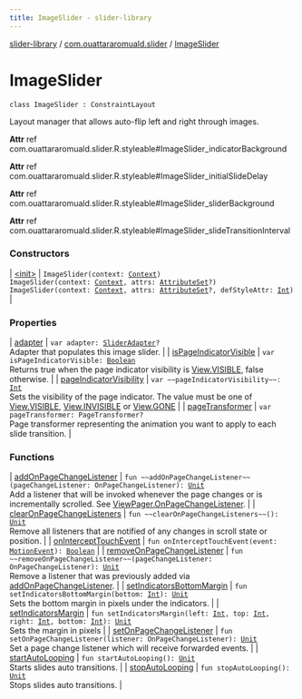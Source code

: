 ```yaml
---
title: ImageSlider - slider-library
---
```


[slider-library](../../index.html) / [com.ouattararomuald.slider](../index.html) / [ImageSlider](./index.html)

# ImageSlider

`class ImageSlider : ConstraintLayout`

Layout manager that allows auto-flip left and right through images.

**Attr**
ref com.ouattararomuald.slider.R.styleable#ImageSlider_indicatorBackground

**Attr**
ref com.ouattararomuald.slider.R.styleable#ImageSlider_initialSlideDelay

**Attr**
ref com.ouattararomuald.slider.R.styleable#ImageSlider_sliderBackground

**Attr**
ref com.ouattararomuald.slider.R.styleable#ImageSlider_slideTransitionInterval

### Constructors

| [&lt;init&gt;](-init-.html) | `ImageSlider(context: `[`Context`](https://developer.android.com/reference/android/content/Context.html)`)`<br>`ImageSlider(context: `[`Context`](https://developer.android.com/reference/android/content/Context.html)`, attrs: `[`AttributeSet`](https://developer.android.com/reference/android/util/AttributeSet.html)`?)`<br>`ImageSlider(context: `[`Context`](https://developer.android.com/reference/android/content/Context.html)`, attrs: `[`AttributeSet`](https://developer.android.com/reference/android/util/AttributeSet.html)`?, defStyleAttr: `[`Int`](https://kotlinlang.org/api/latest/jvm/stdlib/kotlin/-int/index.html)`)` |

### Properties

| [adapter](adapter.html) | `var adapter: `[`SliderAdapter`](../-slider-adapter/index.html)`?`<br>Adapter that populates this image slider. |
| [isPageIndicatorVisible](is-page-indicator-visible.html) | `var isPageIndicatorVisible: `[`Boolean`](https://kotlinlang.org/api/latest/jvm/stdlib/kotlin/-boolean/index.html)<br>Returns true when the page indicator visibility is [View.VISIBLE](https://developer.android.com/reference/android/view/View.html#VISIBLE), false otherwise. |
| [pageIndicatorVisibility](page-indicator-visibility.html) | `var ~~pageIndicatorVisibility~~: `[`Int`](https://kotlinlang.org/api/latest/jvm/stdlib/kotlin/-int/index.html)<br>Sets the visibility of the page indicator. The value must be one of [View.VISIBLE](https://developer.android.com/reference/android/view/View.html#VISIBLE), [View.INVISIBLE](https://developer.android.com/reference/android/view/View.html#INVISIBLE) or [View.GONE](https://developer.android.com/reference/android/view/View.html#GONE) |
| [pageTransformer](page-transformer.html) | `var pageTransformer: PageTransformer?`<br>Page transformer representing the animation you want to apply to each slide transition. |

### Functions

| [addOnPageChangeListener](add-on-page-change-listener.html) | `fun ~~addOnPageChangeListener~~(pageChangeListener: OnPageChangeListener): `[`Unit`](https://kotlinlang.org/api/latest/jvm/stdlib/kotlin/-unit/index.html)<br>Add a listener that will be invoked whenever the page changes or is incrementally scrolled. See [ViewPager.OnPageChangeListener](#). |
| [clearOnPageChangeListeners](clear-on-page-change-listeners.html) | `fun ~~clearOnPageChangeListeners~~(): `[`Unit`](https://kotlinlang.org/api/latest/jvm/stdlib/kotlin/-unit/index.html)<br>Remove all listeners that are notified of any changes in scroll state or position. |
| [onInterceptTouchEvent](on-intercept-touch-event.html) | `fun onInterceptTouchEvent(event: `[`MotionEvent`](https://developer.android.com/reference/android/view/MotionEvent.html)`): `[`Boolean`](https://kotlinlang.org/api/latest/jvm/stdlib/kotlin/-boolean/index.html) |
| [removeOnPageChangeListener](remove-on-page-change-listener.html) | `fun ~~removeOnPageChangeListener~~(pageChangeListener: OnPageChangeListener): `[`Unit`](https://kotlinlang.org/api/latest/jvm/stdlib/kotlin/-unit/index.html)<br>Remove a listener that was previously added via [addOnPageChangeListener](add-on-page-change-listener.html). |
| [setIndicatorsBottomMargin](set-indicators-bottom-margin.html) | `fun setIndicatorsBottomMargin(bottom: `[`Int`](https://kotlinlang.org/api/latest/jvm/stdlib/kotlin/-int/index.html)`): `[`Unit`](https://kotlinlang.org/api/latest/jvm/stdlib/kotlin/-unit/index.html)<br>Sets the bottom margin in pixels under the indicators. |
| [setIndicatorsMargin](set-indicators-margin.html) | `fun setIndicatorsMargin(left: `[`Int`](https://kotlinlang.org/api/latest/jvm/stdlib/kotlin/-int/index.html)`, top: `[`Int`](https://kotlinlang.org/api/latest/jvm/stdlib/kotlin/-int/index.html)`, right: `[`Int`](https://kotlinlang.org/api/latest/jvm/stdlib/kotlin/-int/index.html)`, bottom: `[`Int`](https://kotlinlang.org/api/latest/jvm/stdlib/kotlin/-int/index.html)`): `[`Unit`](https://kotlinlang.org/api/latest/jvm/stdlib/kotlin/-unit/index.html)<br>Sets the margin in pixels |
| [setOnPageChangeListener](set-on-page-change-listener.html) | `fun setOnPageChangeListener(listener: OnPageChangeListener): `[`Unit`](https://kotlinlang.org/api/latest/jvm/stdlib/kotlin/-unit/index.html)<br>Set a page change listener which will receive forwarded events. |
| [startAutoLooping](start-auto-looping.html) | `fun startAutoLooping(): `[`Unit`](https://kotlinlang.org/api/latest/jvm/stdlib/kotlin/-unit/index.html)<br>Starts slides auto transitions. |
| [stopAutoLooping](stop-auto-looping.html) | `fun stopAutoLooping(): `[`Unit`](https://kotlinlang.org/api/latest/jvm/stdlib/kotlin/-unit/index.html)<br>Stops slides auto transitions. |

